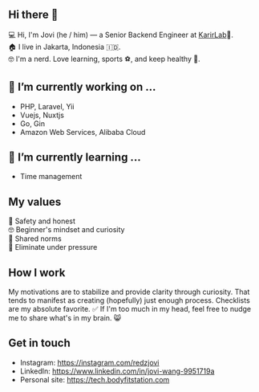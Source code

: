 ## Hi there 👋
💻 Hi, I'm Jovi (he / him) — a Senior Backend Engineer at [KarirLab](https://karirlab.co)🏫.\
🏠 I live in Jakarta, Indonesia 🇮🇩.\
🤓 I'm a nerd. Love learning, sports ⚽️, and keep healthy 🧘.

## 🔭 I’m currently working on ...
- PHP, Laravel, Yii
- Vuejs, Nuxtjs
- Go, Gin
- Amazon Web Services, Alibaba Cloud

## 🌱 I’m currently learning ...
- Time management

## My values
💖 Safety and honest\
🤓 Beginner's mindset and curiosity\
🙌 Shared norms\
🧘 Eliminate under pressure

## How I work
My motivations are to stabilize and provide clarity through curiosity. That tends to manifest as creating (hopefully) just enough process. Checklists are my absolute favorite. ✅ If I'm too much in my head, feel free to nudge me to share what's in my brain. 😸

## Get in touch
- Instagram: https://instagram.com/redzjovi
- LinkedIn: https://www.linkedin.com/in/jovi-wang-9951719a
- Personal site: https://tech.bodyfitstation.com
